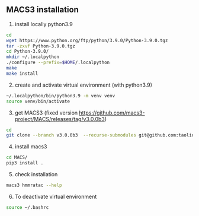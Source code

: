 ## MACS3 installation

1) install locally python3.9
```bash
cd
wget https://www.python.org/ftp/python/3.9.0/Python-3.9.0.tgz
tar -zxvf Python-3.9.0.tgz
cd Python-3.9.0/
mkdir ~/.localpython
./configure --prefix=$HOME/.localpython
make
make install
```


2) create and activate virtual environment (with python3.9)
```bash
~/.localpython/bin/python3.9 -m venv venv
source venv/bin/activate
```

3) get MACS3 (fixed version https://github.com/macs3-project/MACS/releases/tag/v3.0.0b3)

```bash
cd
git clone --branch v3.0.0b3  --recurse-submodules git@github.com:taoliu/MACS.git
```

4) install macs3 
```bash
cd MACS/
pip3 install .
```

5) check installation
```bash
macs3 hmmratac --help
```

6) To deactivate virtual environment
```bash
source ~/.bashrc
```
